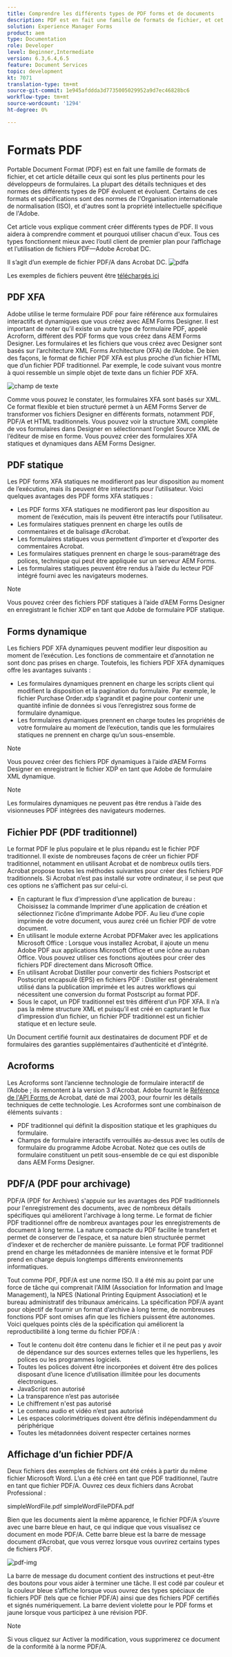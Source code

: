 ```yaml
---
title: Comprendre les différents types de PDF forms et de documents
description: PDF est en fait une famille de formats de fichier, et cet article décrit les types de PDF importants et pertinents pour les développeurs de formulaires.
solution: Experience Manager Forms
product: aem
type: Documentation
role: Developer
level: Beginner,Intermediate
version: 6.3,6.4,6.5
feature: Document Services
topic: development
kt: 7071
translation-type: tm+mt
source-git-commit: 1e945afddda3d7735005029952a9d7ec46828bc6
workflow-type: tm+mt
source-wordcount: '1294'
ht-degree: 0%

---
```



# Formats PDF

Portable Document Format (PDF) est en fait une famille de formats de fichier, et cet article détaille ceux qui sont les plus pertinents pour les développeurs de formulaires. La plupart des détails techniques et des normes des différents types de PDF évoluent et évoluent. Certains de ces formats et spécifications sont des normes de l&#39;Organisation internationale de normalisation (ISO), et d&#39;autres sont la propriété intellectuelle spécifique de l&#39;Adobe.

Cet article vous explique comment créer différents types de PDF. Il vous aidera à comprendre comment et pourquoi utiliser chacun d&#39;eux. Tous ces types fonctionnent mieux avec l’outil client de premier plan pour l’affichage et l’utilisation de fichiers PDF—Adobe Acrobat DC.

Il s’agit d’un exemple de fichier PDF/A dans Acrobat DC.
![pdfa](assets/pdfa-file-in-acrobat.png)

Les exemples de fichiers peuvent être [téléchargés ici](assets/pdf-file-types.zip)

## PDF XFA

Adobe utilise le terme formulaire PDF pour faire référence aux formulaires interactifs et dynamiques que vous créez avec AEM Forms Designer. Il est important de noter qu’il existe un autre type de formulaire PDF, appelé Acroform, différent des PDF forms que vous créez dans AEM Forms Designer. Les formulaires et les fichiers que vous créez avec Designer sont basés sur l’architecture XML Forms Architecture (XFA) de l’Adobe. De bien des façons, le format de fichier PDF XFA est plus proche d’un fichier HTML que d’un fichier PDF traditionnel. Par exemple, le code suivant vous montre à quoi ressemble un simple objet de texte dans un fichier PDF XFA.

![champ de texte](assets/text-field.JPG)

Comme vous pouvez le constater, les formulaires XFA sont basés sur XML. Ce format flexible et bien structuré permet à un AEM Forms Server de transformer vos fichiers Designer en différents formats, notamment PDF, PDF/A et HTML traditionnels. Vous pouvez voir la structure XML complète de vos formulaires dans Designer en sélectionnant l’onglet Source XML de l’éditeur de mise en forme. Vous pouvez créer des formulaires XFA statiques et dynamiques dans AEM Forms Designer.

## PDF statique

Les PDF forms XFA statiques ne modifieront pas leur disposition au moment de l’exécution, mais ils peuvent être interactifs pour l’utilisateur. Voici quelques avantages des PDF forms XFA statiques :

* Les PDF forms XFA statiques ne modifieront pas leur disposition au moment de l’exécution, mais ils peuvent être interactifs pour l’utilisateur.
* Les formulaires statiques prennent en charge les outils de commentaires et de balisage d’Acrobat.
* Les formulaires statiques vous permettent d’importer et d’exporter des commentaires Acrobat.
* Les formulaires statiques prennent en charge le sous-paramétrage des polices, technique qui peut être appliquée sur un serveur AEM Forms.
* Les formulaires statiques peuvent être rendus à l’aide du lecteur PDF intégré fourni avec les navigateurs modernes.

>[!NOTE]
> Vous pouvez créer des fichiers PDF statiques à l’aide d’AEM Forms Designer en enregistrant le fichier XDP en tant que Adobe de formulaire PDF statique.

## Forms dynamique

Les fichiers PDF XFA dynamiques peuvent modifier leur disposition au moment de l’exécution. Les fonctions de commentaire et d’annotation ne sont donc pas prises en charge. Toutefois, les fichiers PDF XFA dynamiques offre les avantages suivants :

* Les formulaires dynamiques prennent en charge les scripts client qui modifient la disposition et la pagination du formulaire. Par exemple, le fichier Purchase Order.xdp s’agrandit et pagine pour contenir une quantité infinie de données si vous l’enregistrez sous forme de formulaire dynamique.
* Les formulaires dynamiques prennent en charge toutes les propriétés de votre formulaire au moment de l’exécution, tandis que les formulaires statiques ne prennent en charge qu’un sous-ensemble.


>[!NOTE]
> Vous pouvez créer des fichiers PDF dynamiques à l’aide d’AEM Forms Designer en enregistrant le fichier XDP en tant que Adobe de formulaire XML dynamique.

>[!NOTE]
> Les formulaires dynamiques ne peuvent pas être rendus à l’aide des visionneuses PDF intégrées des navigateurs modernes.


## Fichier PDF (PDF traditionnel)

Le format PDF le plus populaire et le plus répandu est le fichier PDF traditionnel. Il existe de nombreuses façons de créer un fichier PDF traditionnel, notamment en utilisant Acrobat et de nombreux outils tiers. Acrobat propose toutes les méthodes suivantes pour créer des fichiers PDF traditionnels. Si Acrobat n’est pas installé sur votre ordinateur, il se peut que ces options ne s’affichent pas sur celui-ci.

* En capturant le flux d’impression d’une application de bureau : Choisissez la commande Imprimer d’une application de création et sélectionnez l’icône d’imprimante Adobe PDF. Au lieu d’une copie imprimée de votre document, vous aurez créé un fichier PDF de votre document.
* En utilisant le module externe Acrobat PDFMaker avec les applications Microsoft Office : Lorsque vous installez Acrobat, il ajoute un menu Adobe PDF aux applications Microsoft Office et une icône au ruban Office. Vous pouvez utiliser ces fonctions ajoutées pour créer des fichiers PDF directement dans Microsoft Office.
* En utilisant Acrobat Distiller pour convertir des fichiers Postscript et Postscript encapsulé (EPS) en fichiers PDF : Distiller est généralement utilisé dans la publication imprimée et les autres workflows qui nécessitent une conversion du format Postscript au format PDF.
* Sous le capot, un PDF traditionnel est très différent d’un PDF XFA. Il n’a pas la même structure XML et puisqu’il est créé en capturant le flux d’impression d’un fichier, un fichier PDF traditionnel est un fichier statique et en lecture seule.

Un Document certifié fournit aux destinataires de document PDF et de formulaires des garanties supplémentaires d’authenticité et d’intégrité.

## Acroforms

Les Acroforms sont l’ancienne technologie de formulaire interactif de l’Adobe ; ils remontent à la version 3 d&#39;Acrobat. Adobe fournit le [Référence de l&#39;API Forms ](assets/FormsAPIReference.pdf) de Acrobat, daté de mai 2003, pour fournir les détails techniques de cette technologie. Les Acroformes sont une combinaison de
éléments suivants :

* PDF traditionnel qui définit la disposition statique et les graphiques du formulaire.
* Champs de formulaire interactifs verrouillés au-dessus avec les outils de formulaire du programme Adobe Acrobat. Notez que ces outils de formulaire constituent un petit sous-ensemble de ce qui est disponible dans AEM Forms Designer.

## PDF/A (PDF pour archivage)

PDF/A (PDF for Archives) s&#39;appuie sur les avantages des PDF traditionnels pour l&#39;enregistrement des documents, avec de nombreux détails spécifiques qui améliorent l&#39;archivage à long terme. Le format de fichier PDF traditionnel offre de nombreux avantages pour les enregistrements de document à long terme. La nature compacte du PDF facilite le transfert et permet de conserver de l’espace, et sa nature bien structurée permet d’indexer et de rechercher de manière puissante. Le format PDF traditionnel prend en charge les métadonnées de manière intensive et le format PDF prend en charge depuis longtemps différents environnements informatiques.

Tout comme PDF, PDF/A est une norme ISO. Il a été mis au point par une force de tâche qui comprenait l&#39;AIIM (Association for Information and Image Management), la NPES (National Printing Equipment Association) et le bureau administratif des tribunaux américains. La spécification PDF/A ayant pour objectif de fournir un format d’archive à long terme, de nombreuses fonctions PDF sont omises afin que les fichiers puissent être autonomes. Voici quelques points clés de la spécification qui améliorent la reproductibilité à long terme du fichier PDF/A :

* Tout le contenu doit être contenu dans le fichier et il ne peut pas y avoir de dépendance sur des sources externes telles que les hyperliens, les polices ou les programmes logiciels.
* Toutes les polices doivent être incorporées et doivent être des polices disposant d’une licence d’utilisation illimitée pour les documents électroniques.
* JavaScript non autorisé
* La transparence n’est pas autorisée
* Le chiffrement n&#39;est pas autorisé
* Le contenu audio et vidéo n’est pas autorisé
* Les espaces colorimétriques doivent être définis indépendamment du périphérique
* Toutes les métadonnées doivent respecter certaines normes

## Affichage d’un fichier PDF/A

Deux fichiers des exemples de fichiers ont été créés à partir du même fichier Microsoft Word. L’un a été créé en tant que PDF traditionnel, l’autre en tant que fichier PDF/A. Ouvrez ces deux fichiers dans Acrobat Professional :

simpleWordFile.pdf
simpleWordFilePDFA.pdf

Bien que les documents aient la même apparence, le fichier PDF/A s’ouvre avec une barre bleue en haut, ce qui indique que vous visualisez ce document en mode PDF/A. Cette barre bleue est la barre de message document d’Acrobat, que vous verrez lorsque vous ouvrirez certains types de fichiers PDF.

![pdf-img](assets/pdfa-message.png)

La barre de message du document contient des instructions et peut-être des boutons pour vous aider à terminer une tâche. Il est codé par couleur et la couleur bleue s’affiche lorsque vous ouvrez des types spéciaux de fichiers PDF (tels que ce fichier PDF/A) ainsi que des fichiers PDF certifiés et signés numériquement. La barre devient violette pour le PDF forms et jaune lorsque vous participez à une révision PDF.

>[!NOTE]
> Si vous cliquez sur Activer la modification, vous supprimerez ce document de la conformité à la norme PDF/A.





